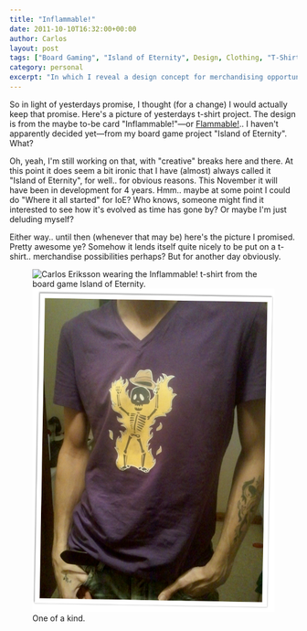 ```yaml
---
title: "Inflammable!"
date: 2011-10-10T16:32:00+00:00
author: Carlos
layout: post
tags: ["Board Gaming", "Island of Eternity", Design, Clothing, "T-Shirt", "Inflammable!"]
category: personal
excerpt: "In which I reveal a design concept for merchandising opportunities for my board game Island of Eternity."
---
```

So in light of yesterdays promise, I thought (for a change) I would actually keep that promise. Here's a picture of yesterdays t-shirt project. The design is from the maybe to-be card "Inflammable!"—or [Flammable!](/blog/flammable).. I haven't apparently decided yet—from my board game project "Island of Eternity". What?

Oh, yeah, I'm still working on that, with "creative" breaks here and there. At this point it does seem a bit ironic that I have (almost) always called it "Island of Eternity", for well.. for obvious reasons. This November it will have been in development for 4 years. Hmm.. maybe at some point I could do "Where it all started" for IoE? Who knows, someone might find it interested to see how it's evolved as time has gone by? Or maybe I'm just deluding myself?

Either way.. until then (whenever that may be) here's the picture I promised. Pretty awesome ye? Somehow it lends itself quite nicely to be put on a t-shirt.. merchandise possibilities perhaps? But for another day obviously.

<figure>
    <img class="js-lazy-load" data-original="/assets/posts/2011/10/inflammable-tee.png" alt="Carlos Eriksson wearing the Inflammable! t-shirt from the board game Island of Eternity.">
  <noscript>
    <img src="/assets/posts/2011/10/inflammable-tee.png" alt="Carlos Eriksson wearing the Inflammable! t-shirt from the board game Island of Eternity.">
  </noscript>
  <figcaption>One of a kind.</figcaption>
</figure>